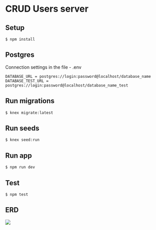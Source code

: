 # CRUD Users server

## Setup

`$ npm install`

## Postgres

Connection settings in the file - .env


	DATABASE_URL = postgres://login:password@localhost/database_name
	DATABASE_TEST_URL = postgres://login:password@localhost/database_name_test


## Run migrations

`$ knex migrate:latest`


## Run seeds

`$ knex seed:run`

## Run app

`$ npm run dev`

## Test

`$ npm test`

## ERD

![](https://app.lucidchart.com/publicSegments/view/e59d6311-9540-4458-8f0e-030fbc6af25e/image.png)
